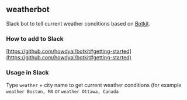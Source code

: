 ## weatherbot

Slack bot to tell current weather conditions based on [Botkit](https://github.com/howdyai/botkit).

###  How to add to Slack

[https://github.com/howdyai/botkit#getting-started](https://github.com/howdyai/botkit#getting-started)

### Usage in Slack

Type `weather` + city name to get current weather conditions (for example `weather Boston, MA` or `weather Ottawa, Canada`